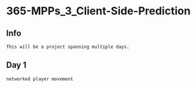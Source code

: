 # 365-MPPs_3_Client-Side-Prediction

## Info
    This will be a project spanning multiple days.

## Day 1
    networked player movement

